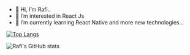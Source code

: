 - 👋 Hi, I’m Rafi..
- 👀 I’m interested in React Js
- 🌱 I’m currently learning React Native and more new technologies...

[![Top Langs](https://github-readme-stats.vercel.app/api/top-langs/?username=anuraghazra)](https://github.com/rafi4482/github-readme-stats)

![Rafi's GitHub stats](https://github-readme-stats.vercel.app/api?username=rafi4482&show_icons=true&theme=radical)



<!---
rafi4482/rafi4482 is a ✨ special ✨ repository because its `README.md` (this file) appears on your GitHub profile.
You can click the Preview link to take a look at your changes.
--->
